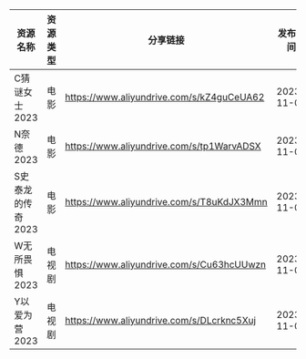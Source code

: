 | 资源名称        | 资源类型 | 分享链接                                      | 发布时间       |
| ----------- | ---- | ----------------------------------------- | ---------- |
| C猜谜女士2023   | 电影   | https://www.aliyundrive.com/s/kZ4guCeUA62 | 2023-11-04 |
| N奈德2023     | 电影   | https://www.aliyundrive.com/s/tp1WarvADSX | 2023-11-04 |
| S史泰龙的传奇2023 | 电影   | https://www.aliyundrive.com/s/T8uKdJX3Mmn | 2023-11-04 |
| W无所畏惧2023   | 电视剧  | https://www.aliyundrive.com/s/Cu63hcUUwzn | 2023-11-04 |
| Y以爱为营2023   | 电视剧  | https://www.aliyundrive.com/s/DLcrknc5Xuj | 2023-11-04 |
